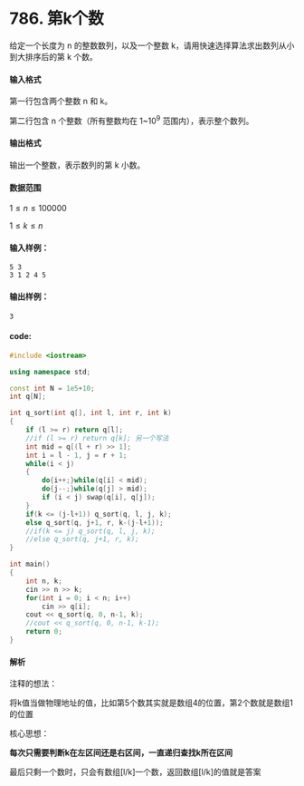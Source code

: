 # 786. 第k个数

给定一个长度为 n 的整数数列，以及一个整数 k，请用快速选择算法求出数列从小到大排序后的第 k 个数。

#### 输入格式

第一行包含两个整数 n 和 k。

第二行包含 n 个整数（所有整数均在 $1$~$10^9$ 范围内），表示整个数列。

#### 输出格式

输出一个整数，表示数列的第 k 小数。

#### 数据范围

$1≤n≤100000$

$1≤k≤n$

#### 输入样例：

```
5 3
3 1 2 4 5
```

#### 输出样例：

```
3
```

#### code:

```c++
#include <iostream>

using namespace std;

const int N = 1e5+10;
int q[N];

int q_sort(int q[], int l, int r, int k)
{
    if (l >= r) return q[l];
    //if (l >= r) return q[k]; 另一个写法
    int mid = q[(l + r) >> 1];
    int i = l - 1, j = r + 1;
    while(i < j)
    {
        do{i++;}while(q[i] < mid);
        do{j--;}while(q[j] > mid);
        if (i < j) swap(q[i], q[j]);
    }
    if(k <= (j-l+1)) q_sort(q, l, j, k);
    else q_sort(q, j+1, r, k-(j-l+1));
    //if(k <= j) q_sort(q, l, j, k);
    //else q_sort(q, j+1, r, k);
}

int main()
{
    int n, k;
    cin >> n >> k;
    for(int i = 0; i < n; i++)
        cin >> q[i];
    cout << q_sort(q, 0, n-1, k);
    //cout << q_sort(q, 0, n-1, k-1);
    return 0;
}
```

#### 解析

注释的想法：

将k值当做物理地址的值，比如第5个数其实就是数组4的位置，第2个数就是数组1的位置

核心思想：

**每次只需要判断k在左区间还是右区间，一直递归查找k所在区间**

最后只剩一个数时，只会有数组[l/k]一个数，返回数组[l/k]的值就是答案
